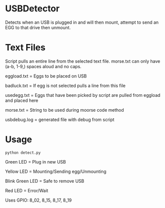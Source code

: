 USBDetector
===========

Detects when an USB is plugged in and will then mount, attempt to send an EGG to that drive then unmount.

Text Files
===========

Script pulls an entire line from the selected text file.
morse.txt can only have (a-b, 1-9,) spaces aloud and no caps.

eggload.txt = Eggs to be placed on USB

badluck.txt = If egg is not selected pulls a line from this file

usedegg.txt = Eggs that have been picked by script are pulled from eggload and placed here

morse.txt = String to be used during moorse code method

usbdebug.log = generated file with debug from script

Usage
===========

`python detect.py`

Green LED = Plug in new USB

Yellow LED = Mounting/Sending egg/Unmounting

Blink Green LED = Safe to remove USB

Red LED = Error/Wait

Uses GPIO: 8_02, 8_15, 8_17, 8_19
